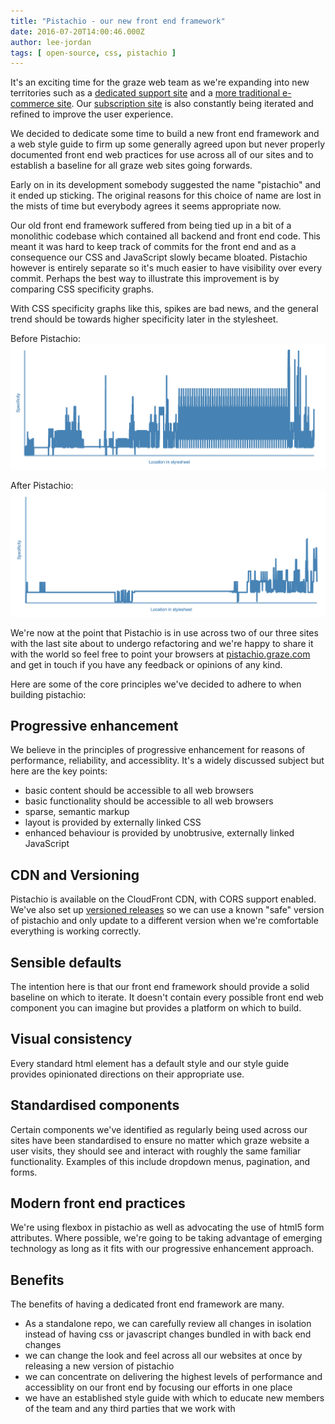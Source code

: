 ```yaml
---
title: "Pistachio - our new front end framework"
date: 2016-07-20T14:00:46.000Z
author: lee-jordan
tags: [ open-source, css, pistachio ]
---
```


It's an exciting time for the graze web team as we're expanding into new territories such as a [dedicated support site](https://uk.help.graze.com/) and a [more traditional e-commerce site](https://uk.shop.graze.com/). Our [subscription site](https://www.graze.com) is also constantly being iterated and refined to improve the user experience.

We decided to dedicate some time to build a new front end framework and a web style guide to firm up some generally agreed upon but never properly documented front end web practices for use across all of our sites and to establish a baseline for all graze web sites going forwards.

Early on in its development somebody suggested the name "pistachio" and it ended up sticking. The original reasons for this choice of name are lost in the mists of time but everybody agrees it seems appropriate now.

Our old front end framework suffered from being tied up in a bit of a monolithic codebase which contained all backend and front end code. This meant it was hard to keep track of commits for the front end and as a consequence our CSS and JavaScript slowly became bloated. Pistachio however is entirely separate so it's much easier to have visibility over every commit. Perhaps the best way to illustrate this improvement is by comparing CSS specificity graphs. 

With CSS specificity graphs like this, spikes are bad news, and the general trend should be towards higher specificity later in the stylesheet.

Before Pistachio:
![](/content/images/2016/02/grazestrap-specificity.png)

After Pistachio:
![](/content/images/2016/02/pistachio-specificity.png)

We're now at the point that Pistachio is in use across two of our three sites with the last site about to undergo refactoring and we're happy to share it with the world so feel free to point your browsers at [pistachio.graze.com](http://pistachio.graze.com/) and get in touch if you have any feedback or opinions of any kind.

Here are some of the core principles we've decided to adhere to when building pistachio:

## Progressive enhancement

We believe in the principles of progressive enhancement for reasons of performance, reliability, and accessiblity. It's a widely discussed subject but here are the key points:

- basic content should be accessible to all web browsers
- basic functionality should be accessible to all web browsers
- sparse, semantic markup
- layout is provided by externally linked CSS
- enhanced behaviour is provided by unobtrusive, externally linked JavaScript

## CDN and Versioning

Pistachio is available on the CloudFront CDN, with CORS support enabled. We've also set up [versioned releases](https://github.com/graze/pistachio/releases) so we can use a known "safe" version of pistachio and only update to a different version when we're comfortable everything is working correctly.

## Sensible defaults

The intention here is that our front end framework should provide a solid baseline on which to iterate. It doesn't contain every possible front end web component you can imagine but provides a platform on which to build.

## Visual consistency

Every standard html element has a default style and our style guide provides opinionated directions on their appropriate use.

## Standardised components

Certain components we've identified as regularly being used across our sites have been standardised to ensure no matter which graze website a user visits, they should see and interact with roughly the same familiar functionality. Examples of this include dropdown menus, pagination, and forms.

## Modern front end practices

We're using flexbox in pistachio as well as advocating the use of html5 form attributes. Where possible, we're going to be taking advantage of emerging technology as long as it fits with our progressive enhancement approach.


## Benefits

The benefits of having a dedicated front end framework are many.

- As a standalone repo, we can carefully review all changes in isolation instead of having css or javascript changes bundled in with back end changes
- we can change the look and feel across all our websites at once by releasing a new version of pistachio
- we can concentrate on delivering the highest levels of performance and accessiblity on our front end by focusing our efforts in one place
- we have an established style guide with which to educate new members of the team and any third parties that we work with

